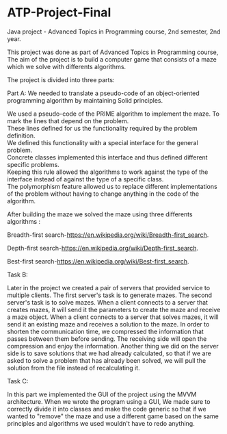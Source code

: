 # ATP-Project-Final 

  

Java project - Advanced Topics in Programming course, 2nd semester, 2nd year. 

  

This project was done as part of Advanced Topics in Programming course, The aim of the project is to build a computer game that consists of a maze which we solve with differents algorithms. 

  

The project is divided into three parts: 

  

Part A: We needed to translate a pseudo-code of an object-oriented programming algorithm by maintaining Solid principles. 

We used a pseudo-code of the PRIME algorithm to implement the maze. 
 To mark the lines that depend on the problem.  
These lines defined for us the functionality required by the problem definition.  
We defined this functionality with a special interface for the general problem.  
Concrete classes  implemented this interface and thus defined different specific problems.  
Keeping this rule allowed the algorithms to work against the type of the interface instead of against the type of a specific class.  
The polymorphism feature allowed us to replace different implementations of the problem without having to change anything in the code of the algorithm. 

  

After building the maze we solved the maze using three differents algorithms : 

  

Breadth-first search-https://en.wikipedia.org/wiki/Breadth-first_search. 

  

  

Depth-first search-https://en.wikipedia.org/wiki/Depth-first_search. 

  

Best-first search-https://en.wikipedia.org/wiki/Best-first_search. 

  

Task B: 

Later in the project we created a pair of servers that provided service to multiple clients. The first server's task is to generate mazes. The second server's task is to solve mazes. When a client connects to a server that creates mazes, it will send it the parameters to create the maze and receive a maze object. When a client connects to a server that solves mazes, it will send it an existing maze and receives a solution to the maze. In order to shorten the communication time, we compressed the information that passes between them before sending. The receiving side will open the compression and enjoy the information. Another thing we did on the server side is to save solutions that we had already calculated, so that if we are asked to solve a problem that has already been solved, we will pull the solution from the file instead of recalculating it. 

  

Task C: 

In this part we implemented the GUI of the project using the MVVM architecture. 
When we wrote the program using a GUI, We made sure to correctly divide it into classes and make the code generic so that if we wanted to "remove" the maze and use a different game based on the same principles and algorithms we used wouldn't have to redo anything.
